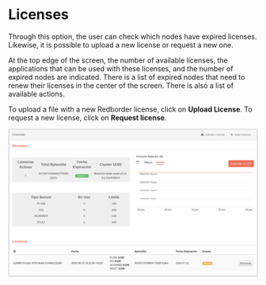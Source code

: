 # Licenses

Through this option, the user can check which nodes have expired licenses. Likewise, it is possible to upload a new license or request a new one.

At the top edge of the screen, the number of available licenses, the applications that can be used with these licenses, and the number of expired nodes are indicated. There is a list of expired nodes that need to renew their licenses in the center of the screen. There is also a list of available actions.

To upload a file with a new Redborder license, click on **Upload License**. To request a new license, click on **Request license**.

![Licenses: Check and update expired licenses](images/ch07_img018.png)
